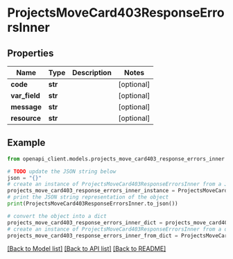# ProjectsMoveCard403ResponseErrorsInner


## Properties

Name | Type | Description | Notes
------------ | ------------- | ------------- | -------------
**code** | **str** |  | [optional] 
**var_field** | **str** |  | [optional] 
**message** | **str** |  | [optional] 
**resource** | **str** |  | [optional] 

## Example

```python
from openapi_client.models.projects_move_card403_response_errors_inner import ProjectsMoveCard403ResponseErrorsInner

# TODO update the JSON string below
json = "{}"
# create an instance of ProjectsMoveCard403ResponseErrorsInner from a JSON string
projects_move_card403_response_errors_inner_instance = ProjectsMoveCard403ResponseErrorsInner.from_json(json)
# print the JSON string representation of the object
print(ProjectsMoveCard403ResponseErrorsInner.to_json())

# convert the object into a dict
projects_move_card403_response_errors_inner_dict = projects_move_card403_response_errors_inner_instance.to_dict()
# create an instance of ProjectsMoveCard403ResponseErrorsInner from a dict
projects_move_card403_response_errors_inner_from_dict = ProjectsMoveCard403ResponseErrorsInner.from_dict(projects_move_card403_response_errors_inner_dict)
```
[[Back to Model list]](../README.md#documentation-for-models) [[Back to API list]](../README.md#documentation-for-api-endpoints) [[Back to README]](../README.md)


